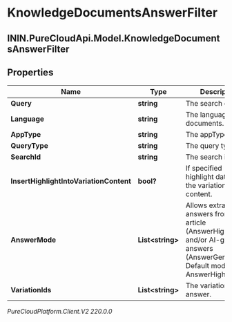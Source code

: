 # KnowledgeDocumentsAnswerFilter

## ININ.PureCloudApi.Model.KnowledgeDocumentsAnswerFilter

## Properties

|Name | Type | Description | Notes|
|------------ | ------------- | ------------- | -------------|
| **Query** | **string** | The search query. | [optional] |
| **Language** | **string** | The language of the documents. | [optional] |
| **AppType** | **string** | The appType | [optional] |
| **QueryType** | **string** | The query type | [optional] |
| **SearchId** | **string** | The search id. | [optional] |
| **InsertHighlightIntoVariationContent** | **bool?** | If specified - insert highlight data into the variation content. | [optional] |
| **AnswerMode** | **List&lt;string&gt;** | Allows extracted answers from an article (AnswerHighlight) and/or AI-generated answers (AnswerGeneration). Default mode: AnswerHighlight | [optional] |
| **VariationIds** | **List&lt;string&gt;** | The variation Ids to answer. | |



_PureCloudPlatform.Client.V2 220.0.0_
